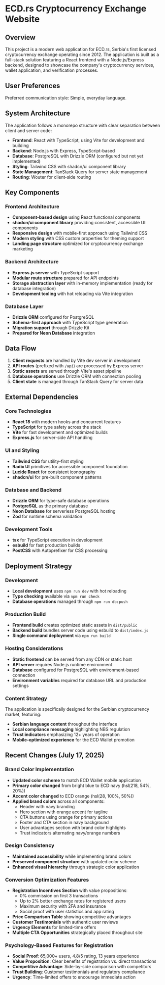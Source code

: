# ECD.rs Cryptocurrency Exchange Website

## Overview

This project is a modern web application for ECD.rs, Serbia's first licensed cryptocurrency exchange operating since 2012. The application is built as a full-stack solution featuring a React frontend with a Node.js/Express backend, designed to showcase the company's cryptocurrency services, wallet application, and verification processes.

## User Preferences

Preferred communication style: Simple, everyday language.

## System Architecture

The application follows a monorepo structure with clear separation between client and server code:

- **Frontend**: React with TypeScript, using Vite for development and building
- **Backend**: Node.js with Express, TypeScript-based
- **Database**: PostgreSQL with Drizzle ORM (configured but not yet implemented)
- **Styling**: Tailwind CSS with shadcn/ui component library
- **State Management**: TanStack Query for server state management
- **Routing**: Wouter for client-side routing

## Key Components

### Frontend Architecture
- **Component-based design** using React functional components
- **shadcn/ui component library** providing consistent, accessible UI components
- **Responsive design** with mobile-first approach using Tailwind CSS
- **Modern styling** with CSS custom properties for theming support
- **Landing page structure** optimized for cryptocurrency exchange marketing

### Backend Architecture
- **Express.js server** with TypeScript support
- **Modular route structure** prepared for API endpoints
- **Storage abstraction layer** with in-memory implementation (ready for database integration)
- **Development tooling** with hot reloading via Vite integration

### Database Layer
- **Drizzle ORM** configured for PostgreSQL
- **Schema-first approach** with TypeScript type generation
- **Migration support** through Drizzle Kit
- **Prepared for Neon Database** integration

## Data Flow

1. **Client requests** are handled by Vite dev server in development
2. **API routes** (prefixed with `/api`) are processed by Express server
3. **Static assets** are served through Vite's asset pipeline
4. **Database operations** use Drizzle ORM with connection pooling
5. **Client state** is managed through TanStack Query for server data

## External Dependencies

### Core Technologies
- **React 18** with modern hooks and concurrent features
- **TypeScript** for type safety across the stack
- **Vite** for fast development and optimized builds
- **Express.js** for server-side API handling

### UI and Styling
- **Tailwind CSS** for utility-first styling
- **Radix UI** primitives for accessible component foundation
- **Lucide React** for consistent iconography
- **shadcn/ui** for pre-built component patterns

### Database and Backend
- **Drizzle ORM** for type-safe database operations
- **PostgreSQL** as the primary database
- **Neon Database** for serverless PostgreSQL hosting
- **Zod** for runtime schema validation

### Development Tools
- **tsx** for TypeScript execution in development
- **esbuild** for fast production builds
- **PostCSS** with Autoprefixer for CSS processing

## Deployment Strategy

### Development
- **Local development** uses `npm run dev` with hot reloading
- **Type checking** available via `npm run check`
- **Database operations** managed through `npm run db:push`

### Production Build
- **Frontend build** creates optimized static assets in `dist/public`
- **Backend build** bundles server code using esbuild to `dist/index.js`
- **Single command deployment** via `npm run build`

### Hosting Considerations
- **Static frontend** can be served from any CDN or static host
- **API server** requires Node.js runtime environment
- **Database** configured for PostgreSQL with environment-based connection
- **Environment variables** required for database URL and production settings

### Content Strategy
The application is specifically designed for the Serbian cryptocurrency market, featuring:
- **Serbian language content** throughout the interface
- **Local compliance messaging** highlighting NBS regulation
- **Trust indicators** emphasizing 12+ years of operation
- **Mobile-optimized experience** for the ECD Wallet promotion

## Recent Changes (July 17, 2025)

### Brand Color Implementation
- **Updated color scheme** to match ECD Wallet mobile application
- **Primary color changed** from bright blue to ECD navy (hsl(218, 54%, 20%))
- **Accent color changed** to ECD orange (hsl(28, 100%, 50%))
- **Applied brand colors** across all components:
  - Header with navy branding
  - Hero section with orange accent for tagline
  - CTA buttons using orange for primary actions
  - Footer and CTA section in navy background
  - User advantages section with brand color highlights
  - Trust indicators alternating navy/orange numbers

### Design Consistency
- **Maintained accessibility** while implementing brand colors
- **Preserved component structure** with updated color scheme
- **Enhanced visual hierarchy** through strategic color application

### Conversion Optimization Features
- **Registration Incentives Section** with value propositions:
  - 0% commission on first 3 transactions
  - Up to 2% better exchange rates for registered users
  - Maximum security with 2FA and insurance
  - Social proof with user statistics and app rating
- **Price Comparison Table** showing competitive advantages
- **Customer Testimonials** with authentic user reviews
- **Urgency Elements** for limited-time offers
- **Multiple CTA Opportunities** strategically placed throughout site

### Psychology-Based Features for Registration
- **Social Proof**: 65,000+ users, 4.8/5 rating, 13 years experience
- **Value Proposition**: Clear benefits of registration vs. direct transactions
- **Competitive Advantage**: Side-by-side comparison with competitors
- **Trust Building**: Customer testimonials and regulatory compliance
- **Urgency**: Time-limited offers to encourage immediate action